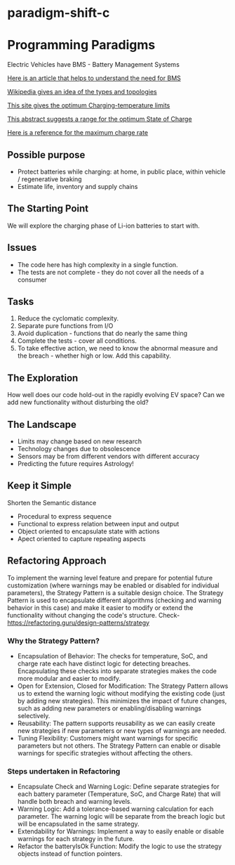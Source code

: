 # paradigm-shift-c

# Programming Paradigms

Electric Vehicles have BMS - Battery Management Systems

[Here is an article that helps to understand the need for BMS](https://circuitdigest.com/article/battery-management-system-bms-for-electric-vehicles)

[Wikipedia gives an idea of the types and topologies](https://en.wikipedia.org/wiki/Battery_management_system)

[This site gives the optimum Charging-temperature limits](https://batteryuniversity.com/learn/article/charging_at_high_and_low_temperatures)

[This abstract suggests a range for the optimum State of Charge](https://www.sciencedirect.com/science/article/pii/S2352484719310911)

[Here is a reference for the maximum charge rate](https://www.electronics-notes.com/articles/electronic_components/battery-technology/li-ion-lithium-ion-charging.php#:~:text=Constant%20current%20charge:%20In%20the%20first%20stage%20of,rate%20of%20a%20maximum%20of%200.8C%20is%20recommended.)

## Possible purpose

- Protect batteries while charging:
at home, in public place, within vehicle / regenerative braking
- Estimate life, inventory and supply chains

## The Starting Point

We will explore the charging phase of Li-ion batteries to start with.

## Issues

- The code here has high complexity in a single function.
- The tests are not complete - they do not cover all the needs of a consumer

## Tasks

1. Reduce the cyclomatic complexity.
1. Separate pure functions from I/O
1. Avoid duplication - functions that do nearly the same thing
1. Complete the tests - cover all conditions.
1. To take effective action, we need to know
the abnormal measure and the breach -
whether high or low. Add this capability.

## The Exploration

How well does our code hold-out in the rapidly evolving EV space?
Can we add new functionality without disturbing the old?

## The Landscape

- Limits may change based on new research
- Technology changes due to obsolescence
- Sensors may be from different vendors with different accuracy
- Predicting the future requires Astrology!

## Keep it Simple

Shorten the Semantic distance

- Procedural to express sequence
- Functional to express relation between input and output
- Object oriented to encapsulate state with actions
- Apect oriented to capture repeating aspects

## Refactoring Approach
  
To implement the warning level feature and prepare for potential future customization (where warnings may be enabled or disabled for individual parameters), the Strategy Pattern is a suitable design choice. The Strategy Pattern is used to encapsulate different algorithms (checking and warning behavior in this case) and make it easier to modify or extend the functionality without changing the code's structure. Check- https://refactoring.guru/design-patterns/strategy

### Why the Strategy Pattern?

- Encapsulation of Behavior: The checks for temperature, SoC, and charge rate each have distinct logic for detecting breaches. Encapsulating these checks into separate strategies makes the code more modular and easier to modify.
- Open for Extension, Closed for Modification: The Strategy Pattern allows us to extend the warning logic without modifying the existing code (just by adding new strategies). This minimizes the impact of future changes, such as adding new parameters or enabling/disabling warnings selectively.
- Reusability: The pattern supports reusability as we can easily create new strategies if new parameters or new types of warnings are needed.
- Tuning Flexibility: Customers might want warnings for specific parameters but not others. The Strategy Pattern can enable or disable warnings for specific strategies without affecting the others.

### Steps undertaken in Refactoring

- Encapsulate Check and Warning Logic: Define separate strategies for each battery parameter (Temperature, SoC, and Charge Rate) that will handle both breach and warning levels.
- Warning Logic: Add a tolerance-based warning calculation for each parameter. The warning logic will be separate from the breach logic but will be encapsulated in the same strategy.
- Extendability for Warnings: Implement a way to easily enable or disable warnings for each strategy in the future.
- Refactor the batteryIsOk Function: Modify the logic to use the strategy objects instead of function pointers.

